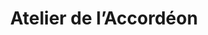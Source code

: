---
title: "Atelier de l’Accordéon"
url: /ploneis/atelier-de-laccordeon/
shop: instrument de musique
---